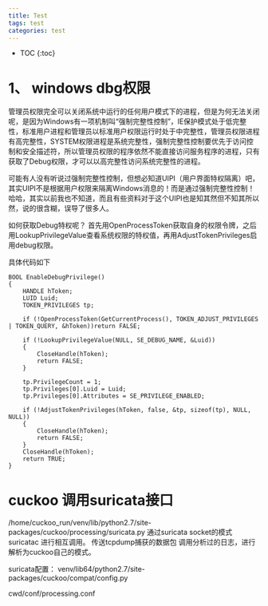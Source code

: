 ```yaml
---
title: Test
tags: test
categories: test
---
```


* TOC
{:toc}

# 1、 windows dbg权限
管理员权限完全可以关闭系统中运行的任何用户模式下的进程，但是为何无法关闭呢，是因为Windows有一项机制叫“强制完整性控制”，IE保护模式处于低完整性，标准用户进程和管理员以标准用户权限运行时处于中完整性，管理员权限进程有高完整性，SYSTEM权限进程是系统完整性，强制完整性控制要优先于访问控制和安全描述符，所以管理员权限的程序依然不能直接访问服务程序的进程，只有获取了Debug权限，才可以以高完整性访问系统完整性的进程。

可能有人没有听说过强制完整性控制，但想必知道UIPI（用户界面特权隔离）吧，其实UIPI不是根据用户权限来隔离Windows消息的！而是通过强制完整性控制！哈哈，其实以前我也不知道，而且有些资料对于这个UIPI也是知其然但不知其所以然，说的很含糊，误导了很多人。

如何获取Debug特权呢？
首先用OpenProcessToken获取自身的权限令牌，之后用LookupPrivilegeValue查看系统权限的特权值，再用AdjustTokenPrivileges启用debug权限。

具体代码如下

	BOOL EnableDebugPrivilege()
	{
		HANDLE hToken;
		LUID Luid;
		TOKEN_PRIVILEGES tp;
	 
		if (!OpenProcessToken(GetCurrentProcess(), TOKEN_ADJUST_PRIVILEGES | TOKEN_QUERY, &hToken))return FALSE;
	 
		if (!LookupPrivilegeValue(NULL, SE_DEBUG_NAME, &Luid))
		{
			CloseHandle(hToken);
			return FALSE;
		}
	 
		tp.PrivilegeCount = 1;
		tp.Privileges[0].Luid = Luid;
		tp.Privileges[0].Attributes = SE_PRIVILEGE_ENABLED;
	 
		if (!AdjustTokenPrivileges(hToken, false, &tp, sizeof(tp), NULL, NULL))
		{
			CloseHandle(hToken);
			return FALSE;
		}
		CloseHandle(hToken);
		return TRUE;
	}

# cuckoo 调用suricata接口
/home/cuckoo_run/venv/lib/python2.7/site-packages/cuckoo/processing/suricata.py
通过suricata socket的模式 suricatac 进行相互调用。 传送tcpdump捕获的数据包
调用分析过的日志，进行解析为cuckoo自己的模式。 

suricata配置： venv/lib64/python2.7/site-packages/cuckoo/compat/config.py

cwd/conf/processing.conf
